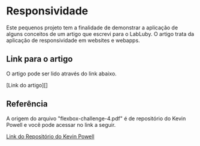 # Responsividade

Este pequenos projeto tem a finalidade de demonstrar a aplicação de alguns conceitos de um artigo que escrevi para o LabLuby. O artigo trata da aplicação de responsividade em websites e webapps.

## Link para o artigo

O artigo pode ser lido através do link abaixo.

[Link do artigo][]


## Referência

A origem do arquivo "flexbox-challenge-4.pdf" é de repositório do Kevin Powell e você pode acessar no link a seguir.

[Link do Repositório do Kevin Powell](https://github.com/kevin-powell/responsive-made-easy)
